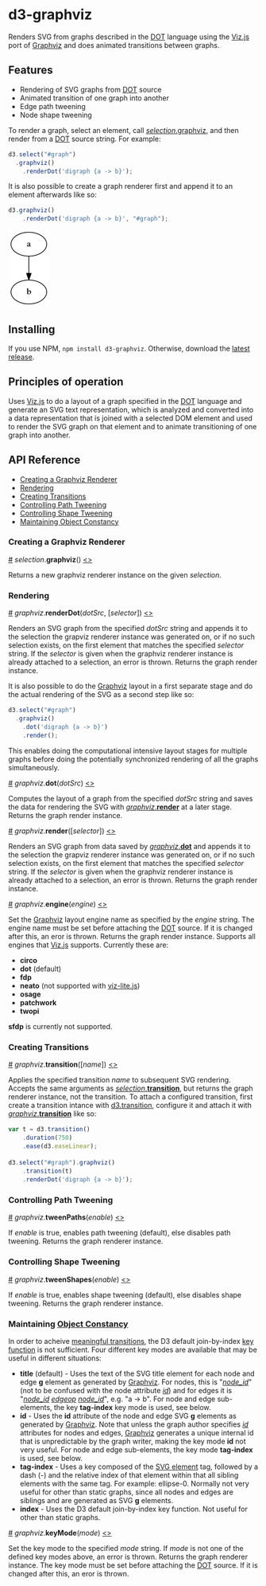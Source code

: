# d3-graphviz

Renders SVG from graphs described in the [DOT](http://www.graphviz.org/content/dot-language) language using the [Viz.js](https://github.com/mdaines/viz.js/) port of [Graphviz](http://www.graphviz.org) and does animated transitions between graphs.

## Features
* Rendering of SVG graphs from [DOT](http://www.graphviz.org/content/dot-language) source
* Animated transition of one graph into another
* Edge path tweening
* Node shape tweening

To render a graph, select an element, call [*selection*.graphviz](#selection_graphviz), and then render from a [DOT](http://www.graphviz.org/content/dot-language) source string. For example:

```js
d3.select("#graph")
  .graphviz()
    .renderDot('digraph {a -> b}');
```

It is also possible to create a graph renderer first and append it to an element afterwards like so:

```js
d3.graphviz()
    .renderDot('digraph {a -> b}', "#graph");
```

[<img src="images/a-b.png">](http://bl.ocks.org/mbostock/ad70335eeef6d167bc36fd3c04378048)

## Installing

If you use NPM, `npm install d3-graphviz`. Otherwise, download the [latest release](https://github.com/magjac/d3-graphviz/releases/latest).

## Principles of operation

Uses [Viz.js](https://github.com/mdaines/viz.js/) to do a layout of a graph specified in the [DOT](http://www.graphviz.org/content/dot-language) language and generate an SVG text representation, which is analyzed and converted into a data representation that is joined with a selected DOM element and used to render the SVG graph on that element and to animate transitioning of one graph into another.

## API Reference

* [Creating a Graphviz Renderer](#creating-a-graphviz-renderer)
* [Rendering](#renderering)
* [Creating Transitions](#creating-transitions)
* [Controlling Path Tweening](#controlling-path-tweening)
* [Controlling Shape Tweening](#controlling-shape-tweening)
* [Maintaining Object Constancy](#maintaining-object-constancy)

### Creating a Graphviz Renderer

<a name="selection_graphviz" href="#selection_graphviz">#</a> <i>selection</i>.<b>graphviz</b>() [<>](https://github.com/magjac/d3-graphviz/blob/master/src/selection/graphviz.js "Source")

Returns a new graphviz renderer instance on the given *selection*.

### Rendering

<a name="graphviz_renderDot" href="#graphviz_renderDot">#</a> <i>graphviz</i>.<b>renderDot</b>(<i>dotSrc</i>, [<i>selector</i>]) [<>](https://github.com/magjac/d3-graphviz/blob/master/src/renderDot.js "Source")

Renders an SVG graph from the specified *dotSrc* string and appends it to the selection the grapviz renderer instance was generated on, or if no such selection exists, on the first element that matches the specified *selector* string. If the *selector* is given when the graphviz renderer instance is already attached to a selection, an error is thrown. Returns the graph render instance.

It is also possible to do the [Graphviz](http://www.graphviz.org/content/dot-language) layout in a first separate stage and do the actual rendering of the SVG as a second step like so:

```js
d3.select("#graph")
  .graphviz()
    .dot('digraph {a -> b}')
    .render();
```

This enables doing the computational intensive layout stages for multiple graphs before doing the potentially synchronized rendering of all the graphs simultaneously.

<a name="graphviz_dot" href="#graphviz_dot">#</a> <i>graphviz</i>.<b>dot</b>(<i>dotSrc</i>) [<>](https://github.com/magjac/d3-graphviz/blob/master/src/dot.js "Source")

Computes the layout of a graph from the specified *dotSrc* string and saves the data for rendering the SVG with [<i>graphviz</i>.<b>render</b>](#graphviz_render) at a later stage. Returns the graph render instance.

<a name="graphviz_render" href="#graphviz_render">#</a> <i>graphviz</i>.<b>render</b>([<i>selector</i>]) [<>](https://github.com/magjac/d3-graphviz/blob/master/src/dot.js "Source")

Renders an SVG graph from data saved by [<i>graphviz</i>.<b>dot</b>](#graphviz_dot) and appends it to the selection the grapviz renderer instance was generated on, or if no such selection exists, on the first element that matches the specified *selector* string. If the *selector* is given when the graphviz renderer instance is already attached to a selection, an error is thrown. Returns the graph render instance.

<a name="graphviz_engine" href="#graphviz_engine">#</a> <i>graphviz</i>.<b>engine</b>(<i>engine</i>) [<>](https://github.com/magjac/d3-graphviz/blob/master/src/engine.js "Source")

Set the [Graphviz](http://www.graphviz.org) layout engine name as specified by the *engine* string. The engine name must be set before attaching the [DOT](http://www.graphviz.org/content/dot-language) source. If it is changed after this, an eror is thrown. Returns the graph render instance. Supports all engines that [Viz.js](https://github.com/mdaines/viz.js/) supports. Currently these are:

* <b>circo</b>
* <b>dot</b> (default)
* <b>fdp</b>
* <b>neato</b> (not supported with [viz-lite.js](https://github.com/mdaines/viz.js#lite-version))
* <b>osage</b>
* <b>patchwork</b>
* <b>twopi</b>

<b>sfdp</b> is currently not supported.

### Creating Transitions
<a name="graphviz_transition" href="#graphviz_transition">#</a> <i>graphviz</i>.<b>transition</b>([<i>name</i>]) [<>](https://github.com/magjac/d3-graphviz/blob/master/src/transition.js "Source")

Applies the specified transition *name* to subsequent SVG rendering. Accepts the same arguments as [<i>selection</i>.<b>transition</b>](https://github.com/d3/d3-transition#selection_transition), but returns the graph renderer instance, not the transition. To attach a configured transition, first create a transition intance with [d3.transition](https://github.com/d3/d3-transition#transition), configure it and attach it with [<i>graphviz</i>.<b>transition</b>](#graphviz_transition) like so:

```js
var t = d3.transition()
    .duration(750)
    .ease(d3.easeLinear);

d3.select("#graph").graphviz()
    .transition(t)
    .renderDot('digraph {a -> b}');
```

### Controlling Path Tweening

<a name="graphviz_tweenPaths" href="#graphviz_tweenPaths">#</a> <i>graphviz</i>.<b>tweenPaths</b>(<i>enable</i>) [<>](https://github.com/magjac/d3-graphviz/blob/master/src/tweenPaths.js "Source")

If *enable* is true, enables path tweening (default), else disables path tweening. Returns the graph renderer instance.

### Controlling Shape Tweening

<a name="graphviz_tweenShapes" href="#graphviz_tweenShapes">#</a> <i>graphviz</i>.<b>tweenShapes</b>(<i>enable</i>) [<>](https://github.com/magjac/d3-graphviz/blob/master/src/tweenShapes.js "Source")

If *enable* is true, enables shape tweening (default), else disables shape tweening. Returns the graph renderer instance.

### Maintaining [Object Constancy](https://bost.ocks.org/mike/constancy/)

In order to acheive [meaningful transitions](https://bost.ocks.org/mike/constancy/#when-constancy-matter), the D3 default join-by-index [key function](https://bost.ocks.org/mike/constancy/#key-functions) is not sufficient. Four different key modes are available that may be useful in different situations:

* <b>title</b> (default) - Uses the text of the SVG title element for each node and edge <b>g</b> element as generated by [Graphviz](http://www.graphviz.org). For nodes, this is "[<i>node_id</i>](http://www.graphviz.org/content/dot-language)" (not to be confused with the node attribute [<i>id</i>](http://www.graphviz.org/content/attrs#did)) and for edges it is "[<i>node_id</i>](http://www.graphviz.org/content/dot-language) [<i>edgeop</i>](http://www.graphviz.org/content/dot-language) [<i>node_id</i>](http://www.graphviz.org/content/dot-language)", e.g. "a -> b". For node and edge sub-elements, the key <b>tag-index</b> key mode is used, see below.
* <b>id</b> - Uses the <b>id</b> attribute of the node and edge SVG <b>g</b> elements as generated by [Graphviz](http://www.graphviz.org). Note that unless the graph author specifies [<i>id</i>](http://www.graphviz.org/content/attrs#did) attributes for nodes and edges, [Graphviz](http://www.graphviz.org) generates a unique internal id that is unpredictable by the graph writer, making the key mode <b>id</b> not very useful. For node and edge sub-elements, the key mode <b>tag-index</b> is used, see below.
* <b>tag-index</b> - Uses a key composed of the [SVG element](https://www.w3.org/TR/SVG/eltindex.html) tag, followed by a dash (-) and the relative index of that element within that all sibling elements with the same tag. For example: ellipse-0. Normally not very useful for other than static graphs, since all nodes and edges are siblings and are generated as SVG <b>g</b> elements.
* <b>index</b> - Uses the D3 default join-by-index key function. Not useful for other than static graphs.

<a name="graphviz_keyMode" href="#graphviz_keyMode">#</a> <i>graphviz</i>.<b>keyMode</b>(<i>mode</i>) [<>](https://github.com/magjac/d3-graphviz/blob/master/src/keyMode.js "Source")

Set the key mode to the specified *mode* string. If *mode* is not one of the defined key modes above, an error is thrown. Returns the graph renderer instance. The key mode must be set before attaching the [DOT](http://www.graphviz.org/content/dot-language) source. If it is changed after this, an eror is thrown.
